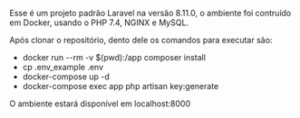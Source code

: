 Esse é um projeto padrão Laravel na versão 8.11.0, o ambiente foi contruído em Docker, usando o PHP 7.4, NGINX e MySQL.

Após clonar o repositório, dento dele os comandos para executar são:

- docker run --rm -v $(pwd):/app composer install
- cp .env_example .env
- docker-compose up -d
- docker-compose exec app php artisan key:generate

O ambiente estará disponível em localhost:8000

